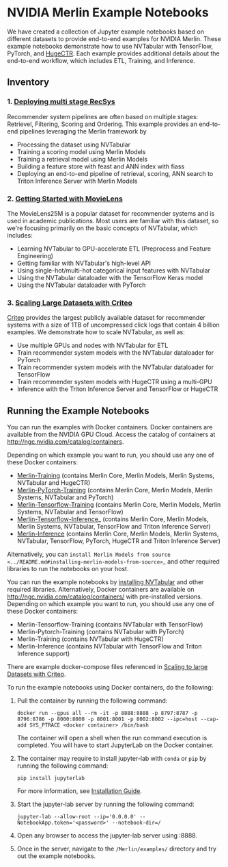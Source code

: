 # NVIDIA Merlin Example Notebooks

We have created a collection of Jupyter example notebooks based on different datasets to provide end-to-end examples for NVIDIA Merlin. These example notebooks demonstrate how to use NVTabular with TensorFlow, PyTorch, and [HugeCTR](https://github.com/NVIDIA/HugeCTR). Each example provides additional details about the end-to-end workflow, which includes ETL, Training, and Inference.

## Inventory

### 1. [Deploying multi stage RecSys](./Deploying-multi-stage-RecSys)

Recommender system pipelines are often based on multiple stages: Retrievel, Filtering, Scoring and Ordering. This example provides an end-to-end pipelines leveraging the Merlin framework by
- Processing the dataset using NVTabular
- Training a scoring model using Merlin Models
- Training a retrieval model using Merlin Models
- Building a feature store with feast and ANN index with fiass
- Deploying an end-to-end pipeline of retrieval, scoring, ANN search to Triton Inference Server with Merlin Models 

### 2. [Getting Started with MovieLens](./getting-started-movielens)

The MovieLens25M is a popular dataset for recommender systems and is used in academic publications. Most users are familiar with this dataset, so we're focusing primarily on the basic concepts of NVTabular, which includes:
- Learning NVTabular to GPU-accelerate ETL (Preprocess and Feature Engineering)
- Getting familiar with NVTabular's high-level API
- Using single-hot/multi-hot categorical input features with NVTabular
- Using the NVTabular dataloader with the TensorFlow Keras model
- Using the NVTabular dataloader with PyTorch

### 3. [Scaling Large Datasets with Criteo](./scaling-criteo)

[Criteo](https://ailab.criteo.com/download-criteo-1tb-click-logs-dataset/) provides the largest publicly available dataset for recommender systems with a size of 1TB of uncompressed click logs that contain 4 billion examples. We demonstrate how to scale NVTabular, as well as:
- Use multiple GPUs and nodes with NVTabular for ETL
- Train recommender system models with the NVTabular dataloader for PyTorch
- Train recommender system models with the NVTabular dataloader for TensorFlow
- Train recommender system models with HugeCTR using a multi-GPU
- Inference with the Triton Inference Server and TensorFlow or HugeCTR

## Running the Example Notebooks

You can run the examples with Docker containers. Docker containers are available from the NVIDIA GPU Cloud. Access the catalog of containers at http://ngc.nvidia.com/catalog/containers.

Depending on which example you want to run, you should use any one of these Docker containers:
- [Merlin-Training](https://catalog.ngc.nvidia.com/orgs/nvidia/teams/merlin/containers/merlin-training) (contains Merlin Core, Merlin Models, Merlin Systems, NVTabular and HugeCTR)
- [Merlin-PyTorch-Training](https://catalog.ngc.nvidia.com/orgs/nvidia/teams/merlin/containers/merlin-pytorch-inference) (contains Merlin Core, Merlin Models, Merlin Systems, NVTabular and PyTorch)
- [Merlin-Tensorflow-Training](https://catalog.ngc.nvidia.com/orgs/nvidia/teams/merlin/containers/merlin-tensorflow-training)  (contains Merlin Core, Merlin Models, Merlin Systems, NVTabular and TensorFlow)
- [Merlin-Tensorflow-Inference](https://catalog.ngc.nvidia.com/orgs/nvidia/teams/merlin/containers/merlin-tensorflow-inference)_ (contains Merlin Core, Merlin Models, Merlin Systems, NVTabular, TensorFlow and Triton Inference Server)
- [Merlin-Inference](https://catalog.ngc.nvidia.com/orgs/nvidia/teams/merlin/containers/merlin-inference) (contains Merlin Core, Merlin Models, Merlin Systems, NVTabular, TensorFlow, PyTorch, HugeCTR and Triton Inference Server)

Alternatively, you can `install Merlin Models from source <../README.md#installing-merlin-models-from-source>`_ and other required libraries to run the notebooks on your host.


You can run the example notebooks by [installing NVTabular](https://github.com/NVIDIA/NVTabular#installation) and other required libraries. Alternatively, Docker containers are available on http://ngc.nvidia.com/catalog/containers/ with pre-installed versions. Depending on which example you want to run, you should use any one of these Docker containers:
- Merlin-Tensorflow-Training (contains NVTabular with TensorFlow)
- Merlin-Pytorch-Training (contains NVTabular with PyTorch)
- Merlin-Training (contains NVTabular with HugeCTR)
- Merlin-Inference (contains NVTabular with TensorFlow and Triton Inference support)

There are example docker-compose files referenced in [Scaling to large Datasets with Criteo](https://github.com/NVIDIA-Merlin/Merlin/tree/main/examples/scaling-criteo).

To run the example notebooks using Docker containers, do the following:

1. Pull the container by running the following command:
   ```
   docker run --gpus all --rm -it -p 8888:8888 -p 8797:8787 -p 8796:8786 -p 8000:8000 -p 8001:8001 -p 8002:8002 --ipc=host --cap-add SYS_PTRACE <docker container> /bin/bash
   ```

   The container will open a shell when the run command execution is completed. You will have to start JupyterLab on the Docker container.
   
2. The container may require to install jupyter-lab with `conda` or `pip` by running the following command:
   ```
   pip install jupyterlab
   ```
   
   For more information, see [Installation Guide](https://jupyterlab.readthedocs.io/en/stable/getting_started/installation.html).

3. Start the jupyter-lab server by running the following command:
   ```
   jupyter-lab --allow-root --ip='0.0.0.0' --NotebookApp.token='<password>' --notebook-dir=/
   ```

4. Open any browser to access the jupyter-lab server using <MachineIP>:8888.

5. Once in the server, navigate to the ```/Merlin/examples/``` directory and try out the example notebooks.
